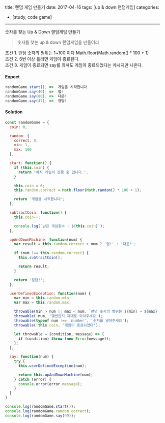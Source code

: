 title: 랜덤 게임 만들기
date: 2017-04-16
tags: [up & down 랜덤게임]
categories:
- [study, code game]
---

숫자를 찾는 Up & Down 랜덤게임 만들기

<!-- more -->
> 숫자를 찾는 up & down 랜덤게임을 만들어라  

조건 1. 랜덤 숫자의 범위는 1~100 이다 Math.floor(Math.random() * 100 + 1)  
조건 2. 6번 이상 틀리면 게임이 종료된다.  
조건 3. 게임이 종료되면 say를 외쳐도 게임이 종료되었다는 메시지만 나온다.  

#### Expect
```js
randomGame.start();	=>  게임을 시작합니다.
randomGame.say(40);	=>  업!
randomGame.say(80);	=>  다운!
randomGame.say(47);	=>  정답!
```

#### Solution
```js
const randomGame = {
  coin: 0,

  random: {
    correct: 0,
    min: 1,
    max: 100
  },

  start: function() {
    if (this.coin) {
      return '아직 게임이 진행 중 입니다.';
    }

    this.coin = 6;
    this.random.correct = Math.floor(Math.random() * 100 + 1);

    return '게임을 시작합니다';
  },

  subtractCoin: function() {
    this.coin--;

    console.log(`남은 게임횟수 : ${this.coin}`);
  },

  upAndDownMachine: function(num) {
    var result = this.random.correct > num ? '업!' : '다운!';

    if (num !== this.random.correct) {
      this.subtractCoin();

      return result;
    }

    return '정답!';
  },

  userDefinedException: function(num) {
    var min = this.random.min;
    var max = this.random.max;

    throwable(min > num || max < num, `랜덤 숫자의 범위는 ${min} ~ ${max} 이다`);
    throwable(!num, '몇번인지 제대로 외쳐주세요');
    throwable(typeof num !== 'number', '숫자를 넣어주세요');
    throwable(!this.coin, '게임이 종료되었다');

    let throwable = (condition, message) => {
      if (condition) throw (new Error(message));
    };
  },

  say: function(num) {
    try {
      this.userDefinedException(num);

      return this.upAndDownMachine(num);
    } catch (error) {
      console.error(error.message);
    }
  }
}

console.log(randomGame.start());
console.log(randomGame.random.correct);
console.log(randomGame.say(99));
```